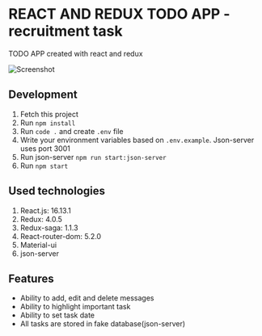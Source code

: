 # REACT AND REDUX TODO APP - recruitment task

TODO APP created with react and redux

![Screenshot](https://i.imgur.com/pPWWnRx.png)

## Development

1. Fetch this project
2. Run `npm install`
3. Run `code .` and create `.env` file
4. Write your environment variables based on `.env.example`. Json-server uses port 3001
5. Run json-server `npm run start:json-server`
6. Run `npm start`

## Used technologies

1. React.js: 16.13.1
2. Redux: 4.0.5
3. Redux-saga: 1.1.3
4. React-router-dom: 5.2.0
5. Material-ui
6. json-server

## Features

- Ability to add, edit and delete messages
- Ability to highlight important task
- Ability to set task date
- All tasks are stored in fake database(json-server)
